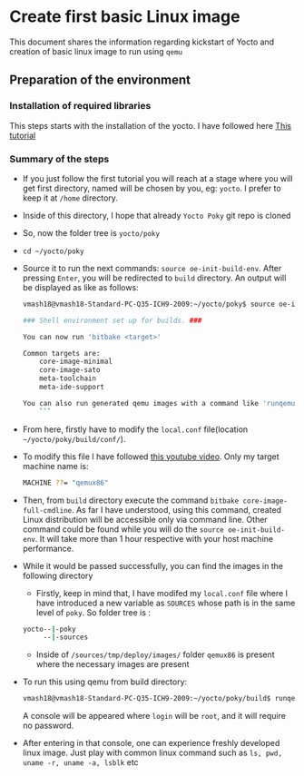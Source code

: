 Create first basic Linux image
==============================

This document shares the information regarding kickstart of Yocto and creation of basic linux image to run using `qemu`

## Preparation of the environment

### Installation of required libraries

This steps starts with the installation of the yocto. I have followed here [This tutorial](https://dornerworks.com/blog/heres-how-you-can-build-your-own-custom-linux-distro-with-yocto/)


### Summary of the steps

- If you just follow the first tutorial you will reach at a stage where you will get first directory, named will be chosen by you, eg: `yocto`. I prefer to keep it at `/home` directory.
- Inside of this directory, I hope that already `Yocto Poky` git repo is 
cloned
- So, now the folder tree is `yocto/poky`
- `cd ~/yocto/poky`
- Source it to run the next commands: `source oe-init-build-env`. After pressing `Enter`, you will be redirected to `build` directory. An output will be displayed as like as follows:
    ```bash
    vmash18@vmash18-Standard-PC-Q35-ICH9-2009:~/yocto/poky$ source oe-init-build-env 

    ### Shell environment set up for builds. ###

    You can now run 'bitbake <target>'

    Common targets are:
        core-image-minimal
        core-image-sato
        meta-toolchain
        meta-ide-support

    You can also run generated qemu images with a command like 'runqemu qemux86'
        ```
- From here, firstly have to modify the `local.conf` file(location `~/yocto/poky/build/conf/`).
- To modify this file I have followed [this youtube video](https://www.youtube.com/watch?v=5fj05BWryhM&list=PLwqS94HTEwpQmgL1UsSwNk_2tQdzq3eVJ&index=1&pp=iAQB&ab_channel=Tech-A-Byte). Only my target machine name is:

    ```sh
    MACHINE ??= "qemux86"
    ```
- Then, from `build` directory execute the command `bitbake core-image-full-cmdline`. As far I have understood, using this command, created Linux distribution will be accessible only via command line. Other command could be found while you will do the `source oe-init-build-env`. It will take more than 1 hour respective with your host machine performance.
- While it would be passed successfully, you can find the images in the following directory
  - Firstly, keep in mind that, I have modifed my `local.conf` file where I have introduced a new variable as `SOURCES` whose path is in the same level of `poky`. So folder tree is :
  ```bash
  yocto--|-poky
       --|-sources
  ```
  - Inside of `/sources/tmp/deploy/images/` folder `qemux86` is present where the necessary images are present
 
- To run this using qemu from build directory:
    ```bash
    vmash18@vmash18-Standard-PC-Q35-ICH9-2009:~/yocto/poky/build$ runqemu ../../sources/tmp/deploy/images/qemux86/
    ```
    A console will be appeared where `login` will be `root`, and it will require no password.

- After entering in that console, one can experience freshly developed linux image. Just play with common linux command such as `ls, pwd, uname -r, uname -a, lsblk` etc